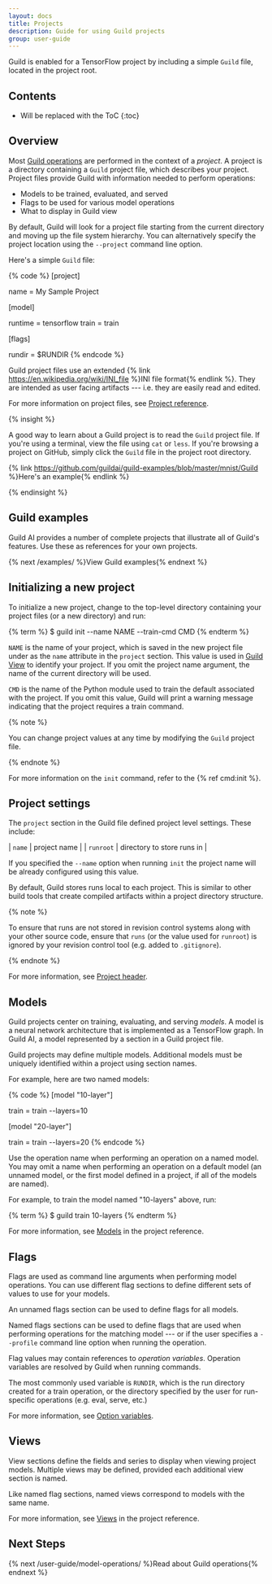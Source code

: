 ```yaml
---
layout: docs
title: Projects
description: Guide for using Guild projects
group: user-guide
---
```


Guild is enabled for a TensorFlow project by including a simple
`Guild` file, located in the project root.

## Contents

* Will be replaced with the ToC
{:toc}

## Overview

Most [Guild operations](/user-guide/model-operations/) are performed
in the context of a *project*. A project is a directory containing a
`Guild` project file, which describes your project. Project files
provide Guild with information needed to perform operations:

- Models to be trained, evaluated, and served
- Flags to be used for various model operations
- What to display in Guild view

By default, Guild will look for a project file starting from the
current directory and moving up the file system hierarchy. You can
alternatively specify the project location using the `--project`
command line option.

Here's a simple `Guild` file:

{% code %}
[project]

name = My Sample Project

[model]

runtime = tensorflow
train = train

[flags]

rundir = $RUNDIR
{% endcode %}

Guild project files use an extended {% link
https://en.wikipedia.org/wiki/INI_file %}INI file format{% endlink
%}. They are intended as user facing artifacts --- i.e. they are
easily read and edited.

For more information on project files,
see [Project reference](/project-reference/guild-project-file/).

{% insight %}

A good way to learn about a Guild project is to read the `Guild`
project file. If you're using a terminal, view the file using `cat` or
`less`. If you're browsing a project on GitHub, simply click the
`Guild` file in the project root directory.

{% link
https://github.com/guildai/guild-examples/blob/master/mnist/Guild
%}Here's an example{% endlink %}

{% endinsight %}

## Guild examples

Guild AI provides a number of complete projects that illustrate all of
Guild's features. Use these as references for your own projects.

{% next /examples/ %}View Guild examples{% endnext %}

## Initializing a new project

To initialize a new project, change to the top-level directory
containing your project files (or a new directory) and run:

{% term %}
$ guild init --name NAME --train-cmd CMD
{% endterm %}

`NAME` is the name of your project, which is saved in the new project
file under as the `name` attribute in the `project` section. This
value is used in [Guild View](/guild-view/) to identify your
project. If you omit the project name argument, the name of the
current directory will be used.

`CMD` is the name of the Python module used to train the default
associated with the project. If you omit this value, Guild will print
a warning message indicating that the project requires a train
command.

{% note %}

You can change project values at any time by modifying the `Guild`
project file.

{% endnote %}

For more information on the `init` command, refer to the {% ref cmd:init %}.

## Project settings

The `project` section in the Guild file defined project level
settings. These include:

| `name`    | project name |
| `runroot` | directory to store runs in |

If you specified the `--name` option when running `init` the project
name will be already configured using this value.

By default, Guild stores runs local to each project. This is similar
to other build tools that create compiled artifacts within a project
directory structure.

{% note %}

To ensure that runs are not stored in revision control systems along
with your other source code, ensure that `runs` (or the value used for
`runroot`) is ignored by your revision control tool (e.g. added to
`.gitignore`).

{% endnote %}

For more information,
see [Project header](/project-reference/guild-project-file/#project-header).

## Models

Guild projects center on training, evaluating, and serving *models*. A
model is a neural network architecture that is implemented as a
TensorFlow graph. In Guild AI, a model represented by a section in a
Guild project file.

Guild projects may define multiple models. Additional models must be
uniquely identified within a project using section names.

For example, here are two named models:

{% code %}
[model "10-layer"]

train = train --layers=10

[model "20-layer"]

train = train --layers=20
{% endcode %}

Use the operation name when performing an operation on a named
model. You may omit a name when performing an operation on a default
model (an unnamed model, or the first model defined in a project, if
all of the models are named).

For example, to train the model named "10-layers" above, run:

{% term %}
$ guild train 10-layers
{% endterm %}

For more information, see [Models](/project-reference/models/) in the
project reference.

## Flags

Flags are used as command line arguments when performing model
operations. You can use different flag sections to define different
sets of values to use for your models.

An unnamed flags section can be used to define flags for all models.

Named flags sections can be used to define flags that are used when
performing operations for the matching model --- or if the user
specifies a `--profile` command line option when running the
operation.

Flag values may contain references to *operation variables*. Operation
variables are resolved by Guild when running commands.

The most commonly used variable is `RUNDIR`, which is the run
directory created for a train operation, or the directory specified by
the user for run-specific operations (e.g. eval, serve, etc.)

For more information,
see [Option variables](/user-guide/model-operations/#operation-variables).

## Views

View sections define the fields and series to display when viewing
project models. Multiple views may be defined, provided each
additional view section is named.

Like named flag sections, named views correspond to models with the
same name.

For more information, see [Views](/project-reference/views/) in the
project reference.

## Next Steps

{% next /user-guide/model-operations/ %}Read about Guild operations{% endnext %}
